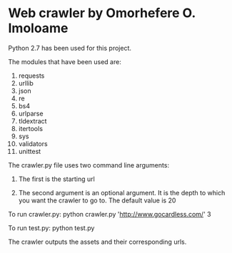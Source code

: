 # Web crawler by Omorhefere O. Imoloame

Python 2.7 has been used for this project.

The modules that have been used are:

1) requests
2) urllib
3) json
4) re
5) bs4
6) urlparse
7) tldextract
8) itertools
9) sys
10) validators
11) unittest


The crawler.py file uses two command line arguments:

  1) The first is the starting url

  2) The second argument is an optional argument. It is the depth to which you want the crawler to go to.
The default value is 20

To run crawler.py: python crawler.py 'http://www.gocardless.com/' 3

To run test.py: python test.py

The crawler outputs the assets and their corresponding urls.
